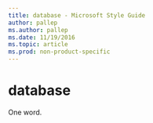 ```yaml
---
title: database - Microsoft Style Guide
author: pallep
ms.author: pallep
ms.date: 11/19/2016
ms.topic: article
ms.prod: non-product-specific
---
```


# database

One word.
